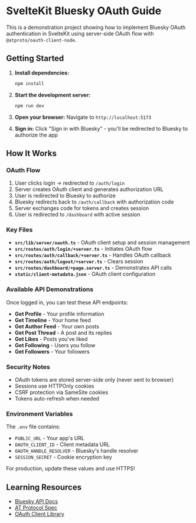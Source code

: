 # SvelteKit Bluesky OAuth Guide

This is a demonstration project showing how to implement Bluesky OAuth authentication in SvelteKit using server-side OAuth flow with `@atproto/oauth-client-node`.

## Getting Started

1. **Install dependencies:**
   ```bash
   npm install
   ```

2. **Start the development server:**
   ```bash
   npm run dev
   ```

3. **Open your browser:**
   Navigate to `http://localhost:5173`

4. **Sign in:**
   Click "Sign in with Bluesky" - you'll be redirected to Bluesky to authorize the app

## How It Works

### OAuth Flow
1. User clicks login → redirected to `/auth/login`
2. Server creates OAuth client and generates authorization URL
3. User is redirected to Bluesky to authorize
4. Bluesky redirects back to `/auth/callback` with authorization code
5. Server exchanges code for tokens and creates session
6. User is redirected to `/dashboard` with active session

### Key Files

- **`src/lib/server/oauth.ts`** - OAuth client setup and session management
- **`src/routes/auth/login/+server.ts`** - Initiates OAuth flow
- **`src/routes/auth/callback/+server.ts`** - Handles OAuth callback
- **`src/routes/auth/logout/+server.ts`** - Clears session
- **`src/routes/dashboard/+page.server.ts`** - Demonstrates API calls
- **`static/client-metadata.json`** - OAuth client configuration

### Available API Demonstrations

Once logged in, you can test these API endpoints:
- **Get Profile** - Your profile information
- **Get Timeline** - Your home feed
- **Get Author Feed** - Your own posts  
- **Get Post Thread** - A post and its replies
- **Get Likes** - Posts you've liked
- **Get Following** - Users you follow
- **Get Followers** - Your followers

### Security Notes

- OAuth tokens are stored server-side only (never sent to browser)
- Sessions use HTTPOnly cookies
- CSRF protection via SameSite cookies
- Tokens auto-refresh when needed

### Environment Variables

The `.env` file contains:
- `PUBLIC_URL` - Your app's URL
- `OAUTH_CLIENT_ID` - Client metadata URL
- `OAUTH_HANDLE_RESOLVER` - Bluesky's handle resolver
- `SESSION_SECRET` - Cookie encryption key

For production, update these values and use HTTPS!

## Learning Resources

- [Bluesky API Docs](https://docs.bsky.app/)
- [AT Protocol Spec](https://atproto.com/)
- [OAuth Client Library](https://www.npmjs.com/package/@atproto/oauth-client-node)